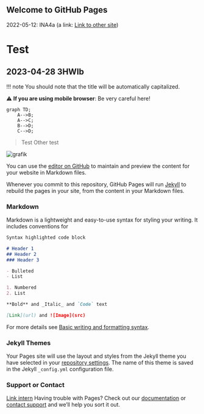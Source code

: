 ## Welcome to GitHub Pages

2022-05-12: INA4a (a link: [Link to other site](test.md))

# Test
## 2023-04-28 3HWIb

!!! note
    You should note that the title will be automatically capitalized.
    
:warning: **If you are using mobile browser**: Be very careful here!

```mermaid
graph TD;
    A-->B;
    A-->C;
    B-->D;
    C-->D;
```

> Test
> Other test

![grafik](https://user-images.githubusercontent.com/15522717/170839440-da21c90c-8d56-4cfc-be0c-18ed1552080a.png)


You can use the [editor on GitHub](https://github.com/oliverlux/slides/edit/main/README.md) to maintain and preview the content for your website in Markdown files.

Whenever you commit to this repository, GitHub Pages will run [Jekyll](https://jekyllrb.com/) to rebuild the pages in your site, from the content in your Markdown files.

### Markdown

Markdown is a lightweight and easy-to-use syntax for styling your writing. It includes conventions for

```markdown
Syntax highlighted code block

# Header 1
## Header 2
### Header 3

- Bulleted
- List

1. Numbered
2. List

**Bold** and _Italic_ and `Code` text

[Link](url) and ![Image](src)
```

For more details see [Basic writing and formatting syntax](https://docs.github.com/en/github/writing-on-github/getting-started-with-writing-and-formatting-on-github/basic-writing-and-formatting-syntax).

### Jekyll Themes

Your Pages site will use the layout and styles from the Jekyll theme you have selected in your [repository settings](https://github.com/oliverlux/slides/settings/pages). The name of this theme is saved in the Jekyll `_config.yml` configuration file.

### Support or Contact
[Link intern](./Netzwerktechnik/Adressierung.md)
Having trouble with Pages? Check out our [documentation](https://docs.github.com/categories/github-pages-basics/) or [contact support](https://support.github.com/contact) and we’ll help you sort it out.
